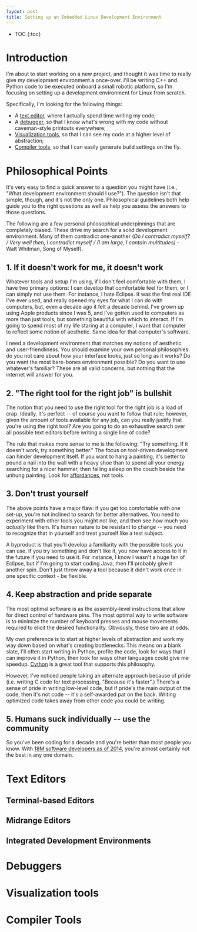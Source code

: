 ```yaml
---
layout: post
title: Setting up an Embedded Linux Development Environment
---
```


* TOC
{:toc}

# Introduction

I'm about to start working on a new project, and thought it was time to really give my development environment a once-over. I'll be writing C++ and Python code to be executed onboard a small robotic platform, so I'm focusing on setting up a development environment for Linux from scratch.

Specifically, I'm looking for the following things:

* A [text editor](#editor), where I actually spend time writing my code;
* A [debugger](#debugger), so that I know what's wrong with my code without caveman-style printouts everywhere;
* [Visualization tools](#visualization), so that I can see my code at a higher level of abstraction;
* [Compiler tools](#compiler), so that I can easily generate build settings on the fly.

# Philosophical Points

It's very easy to find a quick answer to a question you might have (i.e., "What development environment should I use?"). The question isn't that simple, though, and it's not the only one. Philosophical guidelines both help guide you to the right questions as well as help you assess the answers to those questions.

The following are a few personal philosophical underpinnings that are completely biased. These drive my search for a solid development environment. Many of them contradict one-another (*Do I contradict myself? / Very well then, I contradict myself / (I am large, I contain multitudes)* - Walt Whitman, Song of Myself).

## 1. If it doesn't work for me, it doesn't work
Whatever tools and setup I'm using, if I don't feel comfortable with them, I have two primary options: I can develop that comfortable feel for them, or I can simply not use them. For instance, I hate Eclipse. It was the first real IDE I've ever used, and really opened my eyes for what I can do with computers, but, even a decade ago it felt a decade behind. I've grown up using Apple products since I was 5, and I've gotten used to computers as more than just tools, but something beautiful with which to interact. If I'm going to spend most of my life staring at a computer, I want that computer to reflect some notion of aesthetic. Same idea for that computer's software.

I need a development environment that matches my notions of aesthetic and user-friendliness. You should examine your own personal philosophies: do you not care about how your interface looks, just so long as it works? Do you want the most bare-bones environment possible? Do you want to use whatever's familiar? These are all valid concerns, but nothing that the internet will answer for you.

## 2. "The right tool for the right job" is bullshit
The notion that you need to use the right tool for the right job is a load of crap. Ideally, it's perfect -- of course you want to follow that rule; however, given the amount of tools available for any job, can you really justify that you're using the right tool? Are you going to do an exhaustive search over all possible text editors before writing a single line of code?

The rule that makes more sense to me is the following: "Try something. If it doesn't work, try something better." The focus on tool-driven development can hinder development itself. If you want to hang a painting, it's better to pound a nail into the wall with a heavy shoe than to spend all your energy searching for a nicer hammer, then falling asleep on the couch beside the unhung painting. Look for [affordances](https://en.wikipedia.org/wiki/Affordance), not tools.

## 3. Don't trust yourself
The above points have a major flaw: if you get too comfortable with one set-up, you're not inclined to search for better alternatives. You need to experiment with other tools you might not like, and then see how much you *actually* like them. It's human nature to be resistant to change -- you need to recognize that in yourself and treat yourself like a test subject.

A byproduct is that you'll develop a familiarity with the possible tools you can use. If you try something and don't like it, you now have access to it in the future if you need to use it. For instance, I know I wasn't a huge fan of Eclipse, but if I'm going to start coding Java, then I'll probably give it another spin. Don't just throw away a tool because it didn't work once in one specific context - be flexible.

## 4. Keep abstraction and pride separate
The most optimal software is as the assembly-level instructions that allow for direct control of hardware pins. The most optimal way to write software is to minimize the number of keyboard presses and mouse movements required to elicit the desired functionality. Obviously, these two are at odds.

My own preference is to start at higher levels of abstraction and work my way down based on what's creating bottlenecks. This means on a blank slate, I'll often start writing in Python, profile the code, look for ways that I can improve it in Python, then look for ways other languages could give me speedup. [Cython](http://cython.org/) is a great tool that supports this philosophy.

However, I've noticed people taking an alternate approach because of pride (i.e. writing C code for text processing, "Because it's faster".) There's a sense of pride in writing low-level code, but if pride's the main output of the code, then it's not code -- it's a self-awarded pat on the back. Writing optimized code takes away from other code you could be writing.

## 5. Humans suck individually -- use the community
So you've been coding for a decade and you're better than most people you know. With [18M software developers as of 2014](https://www.infoq.com/news/2014/01/IDC-software-developers), you're almost certainly not the best in any one domain.


# Text Editors

## Terminal-based Editors

## Midrange Editors

## Integrated Development Environments


# Debuggers

# Visualization tools

# Compiler Tools
